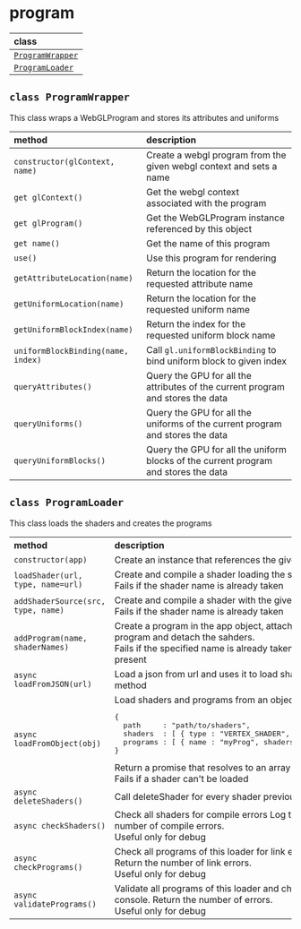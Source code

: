 # program

| class |
| :---- |
| [`ProgramWrapper`](#class-programwrapper) |
| [`ProgramLoader`](#class-programloader) |

`class ProgramWrapper`
-------------------

This class wraps a WebGLProgram
and stores its attributes and uniforms

| method | description |
| :----- | :---------- |
| `constructor(glContext, name)` | Create a webgl program from the given webgl context and sets a name |
| `get glContext()` | Get the webgl context associated with the program |
| `get glProgram()` | Get the WebGLProgram instance referenced by this object |
| `get name()` | Get the name of this program |
| `use()` | Use this program for rendering |
| `getAttributeLocation(name)` | Return the location for the requested attribute name |
| `getUniformLocation(name)` | Return the location for the requested uniform name |
| `getUniformBlockIndex(name)` | Return the index for the requested uniform block name |
| `uniformBlockBinding(name, index)` | Call `gl.uniformBlockBinding` to bind uniform block to given index |
| `queryAttributes()` | Query the GPU for all the attributes of the current program and stores the data |
| `queryUniforms()` | Query the GPU for all the uniforms of the current program and stores the data |
| `queryUniformBlocks()` | Query the GPU for all the uniform blocks of the current program and stores the data |

`class ProgramLoader`
-------------------

This class loads the shaders and creates the programs

<table>
<tr style="text-align:left;"><th> method </th><th> description </th></tr>
<tr><td> <code>constructor(app)</code> </td><td> Create an instance that references the given app </td></tr>
<tr><td> <code>loadShader(url, type, name=url)</code> </td><td> Create and compile a shader loading the source code from url<br> Fails if the shader name is already taken </td></tr>
<tr><td> <code>addShaderSource(src, type, name)</code> </td><td> Create and compile a shader with the given source code<br> Fails if the shader name is already taken </td></tr>
<tr><td> <code>addProgram(name, shaderNames)</code> </td><td> Create a program in the app object, attach the shaders with the given names, link the program and detach the sahders.<br> Fails if the specified name is already taken in the app object or if a shader needed is not present </td></tr>
<tr><td> <code>async loadFromJSON(url)</code> </td><td> Load a json from url and uses it to load shaders and programs. calling loadFromObject method </td></tr>
<tr><td><code>async loadFromObject(obj)</code></td>
<td>Load shaders and programs from an object with the following structure:  
<pre lang="js">
{
  path     : "path/to/shaders",
  shaders  : [ { type : "VERTEX_SHADER", file : "vertex.glsl" }, ... ],
  programs : [ { name : "myProg", shaders : ["vertex.glsl", "fragment.glsl"] }, ... ]
}
</pre>
Return a promise that resolves to an array of the programs loaded<br> Fails if a shader can't be loaded</td></tr>
<tr><td> <code>async deleteShaders()</code> </td><td> Call deleteShader for every shader previously loaded </td></tr>
<tr><td> <code>async checkShaders()</code> </td><td> Check all shaders for compile errors Log the shader info log in the console. Return the number of compile errors.<br> Useful only for debug </td></tr>
<tr><td> <code>async checkPrograms()</code> </td><td> Check all programs of this loader for link errors Log the program info log in the console. Return the number of link errors.<br> Useful only for debug </td></tr>
<tr><td> <code>async validatePrograms()</code> </td><td> Validate all programs of this loader and check for errors Log the program info log in the console. Return the number of errors.<br> Useful only for debug </td></tr>
</table>
